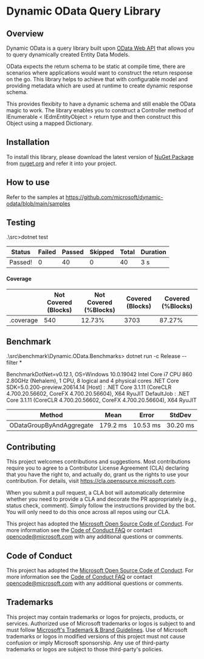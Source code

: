 # Dynamic OData Query Library

## Overview
Dynamic OData is a query library built upon [OData Web API](https://github.com/OData/WebApi) that allows you to query dynamically created
Entity Data Models.

OData expects the return schema to be static at compile time, there are scenarios where applications would want to construct the return response on the go.
This library helps to achieve that with configurable model and providing metadata which are used at runtime to create dynamic response schema.

This provides flexibity to have a dynamic schema and still enable the OData magic to work. The library enables you to construct a Controller method of IEnumerable < IEdmEntityObject > return type and then construct this Object using a mapped Dictionary.


## Installation
To install this library, please download the latest version of  [NuGet Package](https://www.nuget.org/packages/dynamic-odata) from [nuget.org](https://www.nuget.org/) and refer it into your project.  

## How to use 

Refer to the samples at https://github.com/microsoft/dynamic-odata/blob/main/samples


## Testing

.\src>dotnet test

|Status|Failed|Passed|Skipped|Total|Duration|
|------|------|------|-------|-----|--------|
|Passed!|0|40|0|40|3 s| 

#### Coverage

|         |Not Covered (Blocks)|Not Covered (%Blocks)|Covered (Blocks)|Covered (%Blocks)|
|---------|--------------------|---------------------|----------------|-----------------|
|.coverage|540|12.73%|3703|87.27%|
 

## Benchmark

.\src\benchmark\Dynamic.OData.Benchmarks> dotnet run -c Release --filter *

BenchmarkDotNet=v0.12.1, OS=Windows 10.0.19042
Intel Core i7 CPU 860 2.80GHz (Nehalem), 1 CPU, 8 logical and 4 physical cores
.NET Core SDK=5.0.200-preview.20614.14
  [Host]     : .NET Core 3.1.11 (CoreCLR 4.700.20.56602, CoreFX 4.700.20.56604), X64 RyuJIT
  DefaultJob : .NET Core 3.1.11 (CoreCLR 4.700.20.56602, CoreFX 4.700.20.56604), X64 RyuJIT


|Method|Mean|Error|StdDev|
|------|----|-----|------|
|ODataGroupByAndAggregate|179.2 ms|10.53 ms|30.20 ms|


## Contributing

This project welcomes contributions and suggestions.  Most contributions require you to agree to a
Contributor License Agreement (CLA) declaring that you have the right to, and actually do, grant us
the rights to use your contribution. For details, visit https://cla.opensource.microsoft.com.

When you submit a pull request, a CLA bot will automatically determine whether you need to provide
a CLA and decorate the PR appropriately (e.g., status check, comment). Simply follow the instructions
provided by the bot. You will only need to do this once across all repos using our CLA.

This project has adopted the [Microsoft Open Source Code of Conduct](https://opensource.microsoft.com/codeofconduct/).
For more information see the [Code of Conduct FAQ](https://opensource.microsoft.com/codeofconduct/faq/) or
contact [opencode@microsoft.com](mailto:opencode@microsoft.com) with any additional questions or comments.

## Code of Conduct

This project has adopted the [Microsoft Open Source Code of Conduct](https://opensource.microsoft.com/codeofconduct/). For more information see the [Code of Conduct FAQ](https://opensource.microsoft.com/codeofconduct/faq/) or contact [opencode@microsoft.com](mailto:opencode@microsoft.com) with any additional questions or comments.


## Trademarks

This project may contain trademarks or logos for projects, products, or services. Authorized use of Microsoft 
trademarks or logos is subject to and must follow 
[Microsoft's Trademark & Brand Guidelines](https://www.microsoft.com/en-us/legal/intellectualproperty/trademarks/usage/general).
Use of Microsoft trademarks or logos in modified versions of this project must not cause confusion or imply Microsoft sponsorship.
Any use of third-party trademarks or logos are subject to those third-party's policies.
